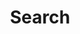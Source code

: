 ---
title: Search # in any language you want
layout: search
summary: search
placeholder: "Search anything"
---